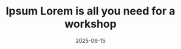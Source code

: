 ---
title: "Ipsum Lorem is all you need for a workshop"
collection: publications
category: conferences
permalink: /publication/2025-06-15-ipsum-lorem-workshop
excerpt: 'This workshop paper explores the application of Ipsum Lorem in long-context foundation models, highlighting improvements in handling extended sequences for LLMs.'
date: 2025-06-15
venue: 'Under review at COML Workshop on Large Language Models (COMLW 2025)'
slidesurl: 'http://yourwebsite.com/files/slides-ipsum-lorem-workshop.pdf'
paperurl: 'https://openreview.net/forum?id=example123wpsk'
bibtexurl: 'http://yourwebsite.com/files/bibtex-ipsum-lorem-workshop.bib'
citation: 'John Smith, et al. (2025). "Ipsum Lorem is all you need for a workshop." <i>Under review at COML Workshop on Large Language Models (COMLW 2025)</i>.'
---